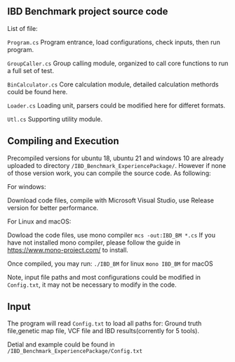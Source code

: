 ## IBD Benchmark project source code

List of file:

```Program.cs```         Program entrance, load configurations, check inputs, then run program.

```GroupCaller.cs```     Group calling module, organized to call core functions to run a full set of test.

```BinCalculator.cs```   Core calculation module, detailed calculation methords could be found here.

```Loader.cs```          Loading unit, parsers could be modified here for differet formats.

```Utl.cs```             Supporting utility module.



## Compiling and Execution

Precompiled versions for ubuntu 18, ubuntu 21 and windows 10 are already uploaded to directory ```/IBD_Benchmark_ExperiencePackage/```. However if none of those version work, you can compile the source code. As following:

For windows:

Download code files, compile with Microsoft Visual Studio, use Release version for better performance.

For Linux and macOS:

Dowload the code files, use mono compiler ```mcs -out:IBD_BM *.cs```
If you have not installed mono compiler, please follow the guide in https://www.mono-project.com/ to install.

Once compiled, you may run:
```./IBD_BM``` for linux
```mono IBD_BM``` for macOS

Note, input file paths and most configurations could be modified in ```Config.txt```, it may not be necessary to modify in the code.


## Input
The program will read ```Config.txt``` to load all paths for: Ground truth file,genetic map file, VCF file and IBD results(corrently for 5 tools).

Detial and example could be found in ```/IBD_Benchmark_ExperiencePackage/Config.txt```
